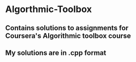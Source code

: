 # Algorthmic-Toolbox
## Contains solutions to assignments for Coursera's Algorithmic toolbox course
## My solutions are in .cpp format

